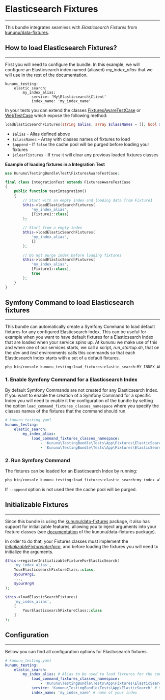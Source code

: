 # Elasticsearch Fixtures
-------------------------------

This bundle integrates seamless with *Elasticsearch Fixtures* from [kununu/data-fixtures](https://github.com/kununu/data-fixtures).

## How to load Elasticsearch Fixtures?
----------------------------------

First you will need to configure the bundle. In this example, we will configure an Elasticsearch index named (aliased) *my_index_alias* that we will use in the rest of the documentation.

```
kununu_testing:
    elastic_search:
        my_index_alias:
            service: 'My\Elasticsearch\Client'
            index_name: 'my_index_name'
```

In your tests you can extend the classes [FixturesAwareTestCase](/src/Test/FixturesAwareTestCase.php) or [WebTestCase](/src/Test/WebTestCase.php) which expose the following method:

```php
loadElasticSearchFixtures(string $alias, array $classNames = [], bool $append = false, bool $clearFixtures = true)
```

- `$alias` - Alias defined above
- `$classNames` - Array with classes names of fixtures to load
- `$append` - If `false` the cache pool will be purged before loading your fixtures
- `$clearFixtures` - If `true` it will clear any previous loaded fixtures classes


**Example of loading fixtures in a Integration Test**

```php
use Kununu\TestingBundle\Test\FixturesAwareTestCase;

final class IntegrationTest extends FixturesAwareTestCase
{
    public function testIntegration()
    {
        // Start with an empty index and loading data from Fixture1
        $this->loadElasticSearchFixtures(
            'my_index_alias',
            [Fixture1::class]
        );
        
        // Start from a empty index
        $this->loadElasticSearchFixtures(
            'my_index_alias',
            []
        );
        
        // Do not purge index before loading fixtures
        $this->loadElasticSearchFixtures(
            'my_index_alias',
            [Fixture1::class],
            true
        );
    }
}
```

## Symfony Command to load Elasticsearch fixtures
-----------------------

This bundle can automatically create a Symfony Command to load default fixtures for any configured Elasticsearch Index. This can be useful for example when you want to have default fixtures for a Elasticsearch Index that are loaded when your service spins up. At kununu we make use of this and when one of our services starts, we call a script, *run_startup.sh*, that on the *dev* and *test* environments calls this commands so that each Elasticsearch Index starts with a set of a default fixtures.

```bash
php bin/console kununu_testing:load_fixtures:elastic_search:MY_INDEX_ALIAS [--append]
```

### 1. Enable Symfony Command for a Elasticsearch Index

By default Symfony Commands are not created for any Elasticsearch Index. If you want to enable the creation of a Symfony Command for a specific Index you will need to enable it the configuration of the bundle by setting the option `load_command_fixtures_classes_namespace` where you specify the classes names of the fixtures that the command should run.

```yaml
# kununu_testing.yaml
kununu_testing:
    elastic_search:
        my_index_alias:
            load_command_fixtures_classes_namespace:
                - 'Kununu\TestingBundle\Tests\App\Fixtures\ElasticSearch\ElasticSearchFixture1'
                - 'Kununu\TestingBundle\Tests\App\Fixtures\ElasticSearch\ElasticSearchFixture2'
```

### 2. Run Symfony Command

The fixtures can be loaded for an Elasticsearch Index by running:

```bash
php bin/console kununu_testing:load_fixtures:elastic_search:my_index_alias --append
```

If `--append` option is not used then the cache pool will be purged.

## Initializable Fixtures
------------------------------

Since this bundle is using the [kununu/data-fixtures](https://github.com/kununu/data-fixtures) package, it also has support for initializable features, allowing you to inject arguments into your feature classes (see [documentation](https://github.com/kununu/data-fixtures) of the kununu/data-fixtures package).

In order to do that, your Fixtures classes must implement the *[InitializableFixtureInterface](https://github.com/kununu/data-fixtures/blob/master/src/InitializableFixtureInterface.php)*, and before loading the fixtures you will need to initialize the arguments.

```php
$this->registerInitializableFixtureForElasticSearch(
	'my_index_alias',
	YourElasticsearchFixtureClass::class,
	$yourArg1,
	...,
	$yourArgN
);

$this->loadElasticSearchFixtures(
	'my_index_alias',
	[
		YourElasticsearchFixtureClass::class
	]
);
```

## Configuration
-------------------------

Bellow you can find all configuration options for Elasticsearch fixtures.

```yaml
# kununu_testing.yaml
kununu_testing:
    elastic_search:
        my_index_alias: # Alias to be used to load fixtures for the configured index using the defined service
            load_command_fixtures_classes_namespace:
                - 'Kununu\TestingBundle\Tests\App\Fixtures\ElasticSearch\ElasticSearchFixture2' # FQDN for a fixtures class
            service: 'Kununu\TestingBundle\Tests\App\ElasticSearch' # Service Id of an instance of Elasticsearch\Client 
            index_name: 'my_index_name' # name of your index
```